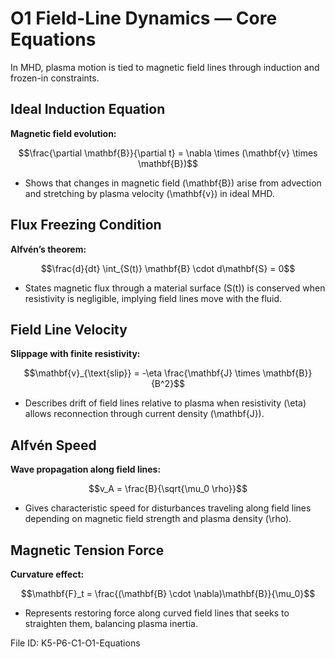 # O1 Field-Line Dynamics — Core Equations

In MHD, plasma motion is tied to magnetic field lines through induction and frozen-in constraints.

## Ideal Induction Equation
**Magnetic field evolution:**

$$\frac{\partial \mathbf{B}}{\partial t} = \nabla \times (\mathbf{v} \times \mathbf{B})$$

- Shows that changes in magnetic field \(\mathbf{B}\) arise from advection and stretching by plasma velocity \(\mathbf{v}\) in ideal MHD.

## Flux Freezing Condition
**Alfvén’s theorem:**

$$\frac{d}{dt} \int_{S(t)} \mathbf{B} \cdot d\mathbf{S} = 0$$

- States magnetic flux through a material surface \(S(t)\) is conserved when resistivity is negligible, implying field lines move with the fluid.

## Field Line Velocity
**Slippage with finite resistivity:**

$$\mathbf{v}_{\text{slip}} = -\eta \frac{\mathbf{J} \times \mathbf{B}}{B^2}$$

- Describes drift of field lines relative to plasma when resistivity \(\eta\) allows reconnection through current density \(\mathbf{J}\).

## Alfvén Speed
**Wave propagation along field lines:**

$$v_A = \frac{B}{\sqrt{\mu_0 \rho}}$$

- Gives characteristic speed for disturbances traveling along field lines depending on magnetic field strength and plasma density \(\rho\).

## Magnetic Tension Force
**Curvature effect:**

$$\mathbf{F}_t = \frac{(\mathbf{B} \cdot \nabla)\mathbf{B}}{\mu_0}$$

- Represents restoring force along curved field lines that seeks to straighten them, balancing plasma inertia.

File ID: K5-P6-C1-O1-Equations
